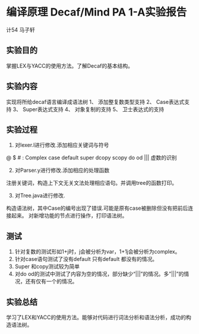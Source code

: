 # 编译原理 Decaf/Mind PA 1-A实验报告

计54 马子轩

## 实验目的

掌握LEX与YACC的使用方法。了解Decaf的基本结构。

## 实验内容

实现将所给decaf语言编译成语法树
1、	添加整复数类型支持
2、	Case表达式支持
3、	Super表达式支持
4、	对象复制的支持
5、	卫士表达式的支持

## 实验过程

1. 对lexer.l进行修改.添加相应关键词与符号

@ $ # :
Complex case default super dcopy scopy do od
|||
虚数的识别

2. 对Parser.y进行修改.添加相应的处理函数

注册关键词，构造上下文无关文法处理相应语句。并调用tree的函数打印。

3. 对Tree.java进行修改.

构造语法树，其中Case的编号出现了错误.可能是原有case被删除但没有把前后连接起来。
对新增功能的节点进行操作，打印语法树。

## 测试

1. 针对复数的测试形如1+j时，j会被分析为var，1+1j会被分析为complex。
2. 针对case语句测试了没有default 只有default 都没有的情况。
3. Super 和copy测试较为简单
4. 对do od的测试中测试了内容为空的情况，部分缺少“|||”的情况。多”|||”的情况，还有仅有一个的情况。

## 实验总结

学习了LEX和YACC的使用方法。能够对代码进行词法分析和语法分析，成功的构造语法树。